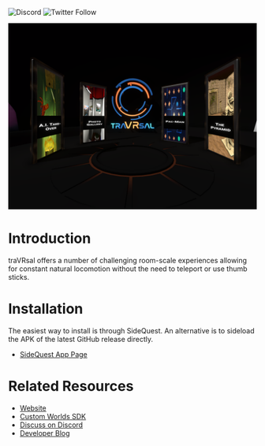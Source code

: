 ![Discord](https://img.shields.io/discord/653315487437946880)
![Twitter Follow](https://img.shields.io/twitter/follow/traVRsal_Robert?style=flat-square)

![Cover](/images/Cover.png)

# Introduction

traVRsal offers a number of challenging room-scale experiences allowing for constant natural locomotion without the need to teleport or use thumb sticks.

# Installation

The easiest way to install is through SideQuest. An alternative is to sideload the APK of the latest GitHub release directly.

 * [SideQuest App Page](https://sdq.st/a-449)
 
# Related Resources

 * [Website](https://www.travrsal.com)
 * [Custom Worlds SDK](https://github.com/WetzoldStudios/traVRsal-sdk)
 * [Discuss on Discord](https://discord.gg/67fNz4F)
 * [Developer Blog](https://blog.wetzold.com/)
